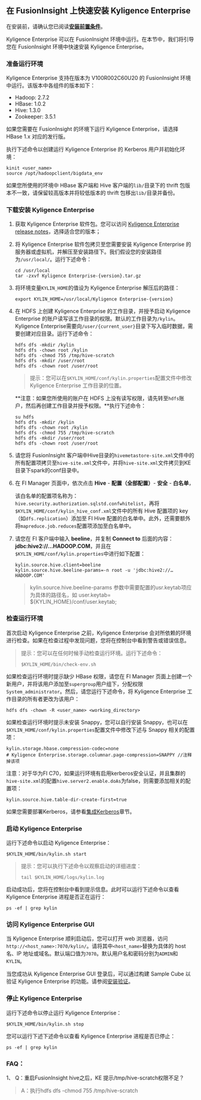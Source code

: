 ## 在 FusionInsight 上快速安装 Kyligence Enterprise

在安装前，请确认您已阅读[**安装前置条件**](../installation_conditions.cn.md)。

Kyligence Enterprise 可以在 FusionInsight 环境中运行。在本节中，我们将引导您在 FusionInsight 环境中快速安装 Kyligence Enterprise。

### 准备运行环境

Kyligence Enterprise 支持在版本为 V100R002C60U20 的 FusionInsight 环境中运行。该版本中各组件的版本如下：

+ Hadoop: 2.7.2
+ HBase: 1.0.2
+ Hive: 1.3.0
+ Zookeeper: 3.5.1

如果您需要在 FusionInsight 的环境下运行 Kyligence Enterprise，请选择 HBase 1.x 对应的发行版。

执行下述命令以创建运行 Kyligence Enterprise 的 Kerberos 用户并初始化环境：

```shell
kinit <user_name>
source /opt/hadoopclient/bigdata_env
```

如果您所使用的环境中 HBase 客户端和 Hive 客户端的`lib/`目录下的 thrift 包版本不一致，请保留较高版本并将较低版本的 thrift 包移出`lib/`目录并备份。

### 下载安装 Kyligence Enterprise

1. 获取 Kyligence Enterprise 软件包。您可以访问 [Kyligence Enterprise release notes](../../release/README.md)，选择适合您的版本；

2. 将 Kyligence Enterprise 软件包拷贝至您需要安装 Kyligence Enterprise 的服务器或虚拟机，并解压至安装路径下。我们假设您的安装路径为`/usr/local/`。运行下述命令：

   ```shell
   cd /usr/local
   tar -zxvf Kyligence Enterprise-{version}.tar.gz
   ```

3. 将环境变量`KYLIN_HOME`的值设为 Kyligence Enterprise 解压后的路径：

   ```shell
   export KYLIN_HOME=/usr/local/Kyligence Enterprise-{version}
   ```

4. 在 HDFS 上创建 Kyligence Enterprise 的工作目录，并授予启动 Kyligence Enterprise 的账户读写该工作目录的权限。默认的工作目录为`/kylin`。Kyligence Enterprise需要向`/user/{current_user}`目录下写入临时数据，需要创建对应目录。运行下述命令：

   ```shell
   hdfs dfs -mkdir /kylin
   hdfs dfs -chown root /kylin
   hdfs dfs -chmod 755 /tmp/hive-scratch
   hdfs dfs -mkdir /user/root
   hdfs dfs -chown root /user/root
   ```

   > 提示：您可以在`$KYLIN_HOME/conf/kylin.properties`配置文件中修改 Kyligence Enterprise 工作目录的位置。

   **注意：如果您所使用的账户在 HDFS 上没有读写权限，请先转至`hdfs`账户，然后再创建工作目录并授予权限。**执行下述命令：

   ```shell
   su hdfs
   hdfs dfs -mkdir /kylin
   hdfs dfs -chown root /kylin
   hdfs dfs -chmod 755 /tmp/hive-scratch
   hdfs dfs -mkdir /user/root
   hdfs dfs -chown root /user/root
   ```

5. 请您将 FusionInsight 客户端中Hive目录的`hivemetastore-site.xml`文件中的所有配置项拷贝至`hive-site.xml`文件中，并将`hive-site.xml`文件拷贝到KE目录下spark的conf目录中。


6. 在 FI Manager 页面中，依次点击 **Hive** - **配置（全部配置）**- **安全** - **白名单**，

   该白名单的配置项名称为：`hive.security.authorization.sqlstd.confwhitelist`，再将`$KYLIN_HOME/conf/kylin_hive_conf.xml`文件中的所有 Hive 配置项的 key（如`dfs.replication`）添加至 FI Hive 配置的白名单中。此外，还需要额外将`mapreduce.job.reduces`配置项添加至白名单中。

7. 请您在 FI 客户端中输入 **beeline**，并复制 **Connect to** 后面的内容：**jdbc:hive2://…HADOOP.COM**，并且在`$KYLIN_HOME/conf/kylin.properties`中进行如下配置：

   ```properties
   kylin.source.hive.client=beeline
   kylin.source.hive.beeline-params=-n root -u 'jdbc:hive2://…HADOOP.COM'
   ```

   > kylin.source.hive.beeline-params 参数中需要配置的usr.keytab项应为具体的路径名，如 user.keytab\= ${KYLIN_HOME}/conf/user.keytab;

### 检查运行环境

首次启动 Kyligence Enterprise 之前，Kyligence Enterprise 会对所依赖的环境进行检查。如果在检查过程中发现问题，您将在控制台中看到警告或错误信息。

> 提示：您可以在任何时候手动检查运行环境。运行下述命令：
>
> ```shell
> $KYLIN_HOME/bin/check-env.sh
> ```

如果检查运行环境时提示缺少 HBase 权限，请您在 FI Manager 页面上创建一个新用户，并将该用户添加至`supergroup`用户组下，分配权限`System_administrator`。然后，请您运行下述命令，将 Kyligence Enterprise 工作目录的所有者更改为该用户：

```shell
hdfs dfs -chown -R <user_name> <working_directory>
```

如果检查运行环境时提示未安装 Snappy，您可以自行安装 Snappy，也可以在`$KYLIN_HOME/conf/kylin.properties`配置文件中修改下述与 Snappy 相关的配置项：

```properties
kylin.storage.hbase.compression-codec=none
# Kyligence Enterprise.storage.columnar.page-compression=SNAPPY //注释掉该项
```
注意：对于华为FI C70，如果运行环境有启用kerberos安全认证，并且集群的`hive-site.xml`的配置`hive.server2.enable.doAs`为false，则需要添加相关的配置项：

```properties
kylin.source.hive.table-dir-create-first=true
```

如果您需要部署Kerberos，请参看[集成Kerberos](../../security/kerberos.cn.md)章节。

### 启动 Kyligence Enterprise

运行下述命令以启动 Kyligence Enterprise：

```shell
$KYLIN_HOME/bin/kylin.sh start
```

> 提示：您可以执行下述命令以观察启动的详细进度：
>
> ```shell
> tail $KYLIN_HOME/logs/kylin.log
> ```

启动成功后，您将在控制台中看到提示信息。此时可以运行下述命令以查看 Kyligence Enterprise 进程是否正在运行：

```shell
ps -ef | grep kylin
```

### 访问 Kyligence Enterprise GUI

当 Kyligence Enterprise 顺利启动后，您可以打开 web 浏览器，访问`http://<host_name>:7070/kylin/`。请将其中`<host_name>`替换为具体的 host 名、IP 地址或域名。默认端口值为`7070`。默认用户名和密码分别为`ADMIN`和`KYLIN`。

当您成功从 Kyligence Enterprise GUI 登录后，可以通过构建 Sample Cube 以验证 Kyligence Enterprise 的功能。请参阅[安装验证](install_validate.cn.md)。

### 停止 Kyligence Enterprise

运行下述命令以停止运行 Kyligence Enterprise：

```shell
$KYLIN_HOME/bin/kylin.sh stop
```

您可以运行下述下述命令以查看 Kyligence Enterprise 进程是否已停止：

```shell
ps -ef | grep kylin
```

### FAQ：
1、 Q：重启FusionInsight hive之后，KE 提示/tmp/hive-scratch权限不足？
   > A：执行hdfs dfs -chmod 755 /tmp/hive-scratch

